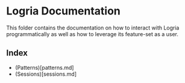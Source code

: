 # Logria Documentation

This folder contains the documentation on how to interact with Logria programmatically as well as how to leverage its feature-set as a user.


## Index

- (Patterns)[patterns.md]
- (Sessions)[sessions.md]
